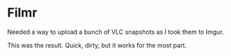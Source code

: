 # Filmr

Needed a way to upload a bunch of VLC snapshots as I took them to Imgur. 

This was the result. Quick, dirty, but it works for the most part.
